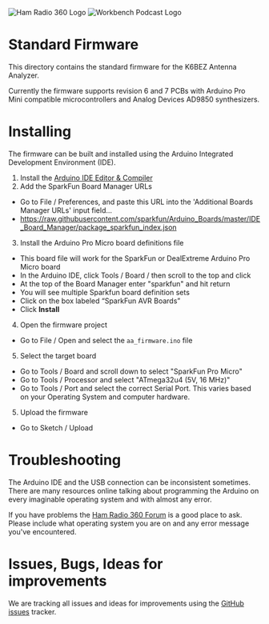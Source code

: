 ![Ham Radio 360 Logo](http://www.360workbench.com/wpimages/wp9fedbb3f_06.png "Ham Radio 360 Logo") ![Workbench Podcast Logo](http://www.360workbench.com/wpimages/wp02796e2d_06.png "Workbench Logo")

# Standard Firmware

This directory contains the standard firmware for the K6BEZ Antenna Analyzer.

Currently the firmware supports revision 6 and 7 PCBs with Arduino Pro Mini compatible microcontrollers and Analog Devices AD9850 synthesizers.

# Installing

The firmware can be built and installed using the Arduino Integrated Development Environment (IDE).

1. Install the [Arduino IDE Editor & Compiler](https://www.arduino.cc/en/Main/Software)
2. Add the SparkFun Board Manager URLs
  * Go to File / Preferences, and paste this URL into the 'Additional Boards Manager URLs' input field...
  * https://raw.githubusercontent.com/sparkfun/Arduino_Boards/master/IDE_Board_Manager/package_sparkfun_index.json
3. Install the Arduino Pro Micro board definitions file
  * This board file will work for the SparkFun or DealExtreme Arduino Pro Micro board
  * In the Arduino IDE, click Tools / Board / then scroll to the top and click <Board Manager>
  * At the top of the Board Manager enter "sparkfun" and hit return
  * You will see multiple Sparkfun board definition sets
  * Click on the box labeled “SparkFun AVR Boards”
  * Click **Install**
4. Open the firmware project
  * Go to File / Open and select the `aa_firmware.ino` file
5. Select the target board
  * Go to Tools / Board and scroll down to select "SparkFun Pro Micro"
  * Go to Tools / Processor and select "ATmega32u4 (5V, 16 MHz)"
  * Go to Tools / Port and select the correct Serial Port. This varies based on your Operating System and computer hardware.
5. Upload the firmware
  * Go to Sketch / Upload

# Troubleshooting

The Arduino IDE and the USB connection can be inconsistent sometimes. There are many resources online talking about programming the Arduino on every imaginable operating system and with almost any error.

If you have problems the [Ham Radio 360 Forum](http://hamradio360.com/community/build-discussion/) is a good place to ask. Please include what operating system you are on and any error message you've encountered.

# Issues, Bugs, Ideas for improvements

We are tracking all issues and ideas for improvements using the [GitHub issues](https://github.com/HamRadio360/Antenna-Analyzer/issues) tracker.
